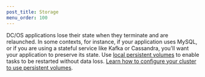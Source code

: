 ```yaml
---
post_title: Storage
menu_order: 100 
---
```


DC/OS applications lose their state when they terminate and are relaunched. In some contexts, for instance, if your application uses MySQL, or if you are using a stateful service like Kafka or Cassandra, you'll want your application to preserve its state. Use [local persistent volumes](/docs/1.8/usage/storage/persistent-volume/) to enable tasks to be restarted without data loss. [Learn how to configure your cluster to use persistent volumes](/docs/1.8/administration/storage/mount-disk-resources/).
